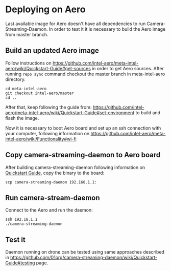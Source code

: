 # Deploying on Aero

Last available image for Aero doesn't have all dependencies to run Camera-Streaming-Daemon. In order to test it it is necessary to build the Aero image from master branch.

## Build an updated Aero image

Follow instructions on https://github.com/intel-aero/meta-intel-aero/wiki/Quickstart-Guide#get-sources in order to get Aero sources. After running `repo sync` command checkout the master branch in meta-intel-aero directory.

```
cd meta-intel-aero
git checkout intel-aero/master
cd ..
```

After that, keep following the guide from: https://github.com/intel-aero/meta-intel-aero/wiki/Quickstart-Guide#set-environment to build and flash the image.

Now it is necessary to boot Aero board and set up an ssh connection with your computer, following information on https://github.com/intel-aero/meta-intel-aero/wiki/Functionality#wi-fi

## Copy camera-streaming-daemon to Aero board

After building camera-streaming-daemon following information on [Quickstart Guide](Quickstart-Guide), copy the binary to the board:
```
scp camera-streaming-daemon 192.168.1.1:
```

## Run camera-stream-daemon

Connect to the Aero and run the daemon:
```
ssh 192.18.1.1
./camera-streaming-daemon
```

## Test it

Daemon running on drone can be tested using same approaches described in https://github.com/01org/camera-streaming-daemon/wiki/Quickstart-Guide#testing page.
 
